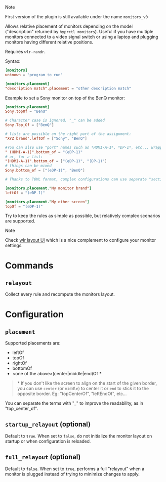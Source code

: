 > [!note]
> First version of the plugin is still available under the name `monitors_v0`

Allows relative placement of monitors depending on the model ("description" returned by `hyprctl monitors`).
Useful if you have multiple monitors connected to a video signal switch or using a laptop and plugging monitors having different relative positions.

Requires `wlr-randr`.

Syntax:

```toml
[monitors]
unknown = "program to run"

[monitors.placement]
"description match".placement = "other description match"
```

Example to set a Sony monitor on top of the BenQ monitor:
```toml
[monitors.placement]
Sony.topOf = "BenQ"

# Character case is ignored, "_" can be added
Sony.Top_Of = ["BenQ"]

# lists are possible on the right part of the assignment:
"XYZ brand".leftOf = ["Sony", "BenQ"]

#You can also use "port" names such as *HDMI-A-1*, *DP-1*, etc... wrapping them in *()*:
" (HDMI-A-1)".bottom_of = "(eDP-1)"
# or, for a list:
"(HDMI-A-1)".bottom_of = ["(eDP-1)", "(DP-1)"]
# things can be mixed
Sony.bottom_of = ["(eDP-1)", "BenQ"]

# Thanks to TOML format, complex configurations can use separate "sections" for clarity, eg:

[monitors.placement."My monitor brand"]
leftOf = "(eDP-1)"

[monitors.placement."My other screen"]
topOf = "(eDP-1)"
```




Try to keep the rules as simple as possible, but relatively complex scenarios are supported.

> [!note]
> Check [wlr layout UI](https://github.com/fdev31/wlr-layout-ui) which is a nice complement to configure your monitor settings.

# Commands

## `relayout`

Collect every rule and recompute the monitors layout.

# Configuration

## `placement`

Supported placements are:

- leftOf
- topOf
- rightOf
- bottomOf
- \<one of the above>(center|middle|end)Of *

> \* If you don't like the screen to align on the start of the given border, you can use `center` (or `middle`) to center it or `end` to stick it to the opposite border.
> Eg: "topCenterOf", "leftEndOf", etc...

You can separate the terms with "_" to improve the readability, as in "top_center_of".

## `startup_relayout` (optional)

Default to `ŧrue`.
When set to `false`, do not initialize the monitor layout on startup or when configuration is reloaded.

## `full_relayout` (optional)

Default to `false`.
When set to `true`, performs a full "relayout" when a monitor is plugged instead of trying to minimize changes to apply.
